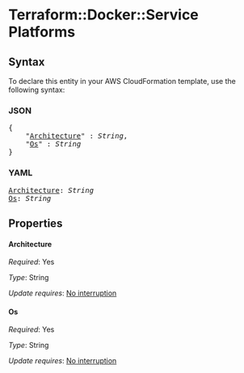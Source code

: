 # Terraform::Docker::Service Platforms

## Syntax

To declare this entity in your AWS CloudFormation template, use the following syntax:

### JSON

<pre>
{
    "<a href="#architecture" title="Architecture">Architecture</a>" : <i>String</i>,
    "<a href="#os" title="Os">Os</a>" : <i>String</i>
}
</pre>

### YAML

<pre>
<a href="#architecture" title="Architecture">Architecture</a>: <i>String</i>
<a href="#os" title="Os">Os</a>: <i>String</i>
</pre>

## Properties

#### Architecture

_Required_: Yes

_Type_: String

_Update requires_: [No interruption](https://docs.aws.amazon.com/AWSCloudFormation/latest/UserGuide/using-cfn-updating-stacks-update-behaviors.html#update-no-interrupt)

#### Os

_Required_: Yes

_Type_: String

_Update requires_: [No interruption](https://docs.aws.amazon.com/AWSCloudFormation/latest/UserGuide/using-cfn-updating-stacks-update-behaviors.html#update-no-interrupt)

